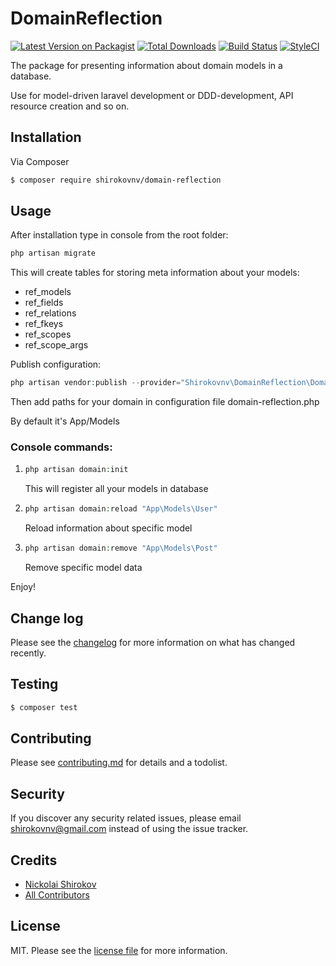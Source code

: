 # DomainReflection

[![Latest Version on Packagist][ico-version]][link-packagist]
[![Total Downloads][ico-downloads]][link-downloads]
[![Build Status][ico-travis]][link-travis]
[![StyleCI][ico-styleci]][link-styleci]

The package for presenting information about domain models in a database. 

Use for model-driven laravel development or DDD-development, API resource creation and so on.

## Installation

Via Composer

``` bash
$ composer require shirokovnv/domain-reflection
```

## Usage

After installation type in console from the root folder: 

```php
php artisan migrate
```

This will create tables for storing meta information about your models:

- ref_models
- ref_fields
- ref_relations
- ref_fkeys
- ref_scopes
- ref_scope_args

Publish configuration: 

```php
php artisan vendor:publish --provider="Shirokovnv\DomainReflection\DomainReflectionServiceProvider" --tag=config
```

Then add paths for your domain in configuration file domain-reflection.php

By default it's App/Models

### Console commands:

1. 
    ```php
    php artisan domain:init
    ```
    This will register all your models in database

2.  ```php
    php artisan domain:reload "App\Models\User"
    ```
    Reload information about specific model
    
3.  ```php
    php artisan domain:remove "App\Models\Post"
    ```    
    Remove specific model data
        
Enjoy!
        
## Change log

Please see the [changelog](changelog.md) for more information on what has changed recently.

## Testing

``` bash
$ composer test
```

## Contributing

Please see [contributing.md](contributing.md) for details and a todolist.

## Security

If you discover any security related issues, please email shirokovnv@gmail.com instead of using the issue tracker.

## Credits

- [Nickolai Shirokov][link-author]
- [All Contributors][link-contributors]

## License

MIT. Please see the [license file](license.md) for more information.

[ico-version]: https://img.shields.io/packagist/v/shirokovnv/domain-reflection.svg?style=flat-square
[ico-downloads]: https://img.shields.io/packagist/dt/shirokovnv/domain-reflection.svg?style=flat-square
[ico-travis]: https://img.shields.io/travis/shirokovnv/domain-reflection/master.svg?style=flat-square
[ico-styleci]: https://styleci.io/repos/12345678/shield

[link-packagist]: https://packagist.org/packages/shirokovnv/domain-reflection
[link-downloads]: https://packagist.org/packages/shirokovnv/domain-reflection
[link-travis]: https://travis-ci.org/shirokovnv/domain-reflection
[link-styleci]: https://styleci.io/repos/12345678
[link-author]: https://github.com/shirokovnv
[link-contributors]: ../../contributors
